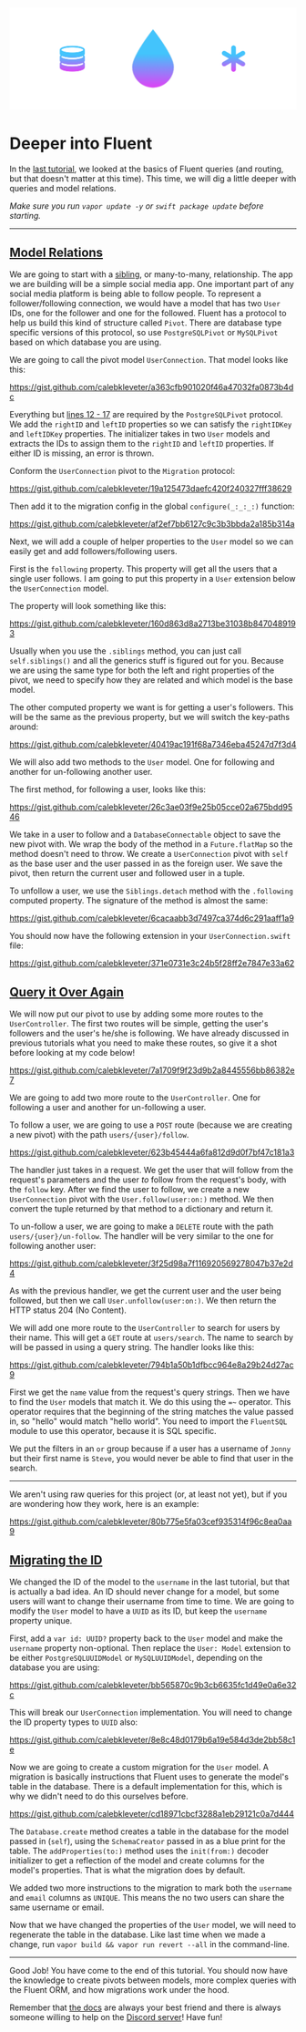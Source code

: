![header](https://raw.githubusercontent.com/calebkleveter/chatter/master/Tutorials/deeper-into-fluent/header.png)

# Deeper into Fluent

In the [last tutorial](https://theswiftwebdeveloper.com/diving-into-vapor-part-3-introduction-to-routing-and-fluent-in-vapor-3-221d209f1fec), we looked at the basics of Fluent queries (and routing, but that doesn't matter at this time). This time, we will dig a little deeper with queries and model relations.

*Make sure you run `vapor update -y` or `swift package update` before starting.*

---

## [Model Relations](https://docs.vapor.codes/3.0/fluent/relations/)

We are going to start with a [sibling](https://docs.vapor.codes/3.0/fluent/relations/#siblings), or many-to-many, relationship. The app we are building will be a simple social media app. One important part of any social media platform is being able to follow people. To represent a follower/following connection, we would have a model that has two `User` IDs, one for the follower and one for the followed. Fluent has a protocol to help us build this kind of structure called `Pivot`. There are database type specific versions of this protocol, so use `PostgreSQLPivot` or `MySQLPivot` based on which database you are using.

We are going to call the pivot model `UserConnection`. That model looks like this:

https://gist.github.com/calebkleveter/a363cfb901020f46a47032fa0873b4dc

Everything but [lines 12 - 17](https://gist.github.com/calebkleveter/a363cfb901020f46a47032fa0873b4dc#file-userconnection-swift-L11-L17) are required by the `PostgreSQLPivot` protocol. We add the `rightID` and `leftID` properties so we can satisfy the `rightIDKey` and `leftIDKey` properties. The initializer takes in two `User` models and extracts the IDs to assign them to the `rightID` and `leftID` properties. If either ID is missing, an error is thrown.

Conform the `UserConnection` pivot to the `Migration` protocol: 

https://gist.github.com/calebkleveter/19a125473daefc420f240327fff38629

Then add it to the migration config in the global `configure(_:_:_:)` function:

https://gist.github.com/calebkleveter/af2ef7bb6127c9c3b3bbda2a185b314a

Next, we will add a couple of helper properties to the `User` model so we can easily get and add followers/following users.

First is the `following` property. This property will get all the users that a single user follows. I am going to put this property in a `User` extension below the `UserConnection` model.

The property will look something like this:

https://gist.github.com/calebkleveter/160d863d8a2713be31038b8470489193

Usually when you use the `.siblings` method, you can just call `self.siblings()` and all the generics stuff is figured out for you. Because we are using the same type for both the left and right properties of the pivot, we need to specify how they are related and which model is the base model.

The other computed property we want is for getting a user's followers. This will be the same as the previous property, but we will switch the key-paths around:

https://gist.github.com/calebkleveter/40419ac191f68a7346eba45247d7f3d4

We will also add two methods to the `User` model. One for following and another for un-following another user.

The first method, for following a user, looks like this:

https://gist.github.com/calebkleveter/26c3ae03f9e25b05cce02a675bdd9546

We take in a user to follow and a `DatabaseConnectable` object to save the new pivot with. We wrap the body of the method in a `Future.flatMap` so the method doesn't need to throw. We create a `UserConnection` pivot with `self` as the base user and the user passed in as the foreign user. We save the pivot, then return the current user and followed user in a tuple.

To unfollow a user, we use the `Siblings.detach` method with the `.following` computed property. The signature of the method is almost the same:

https://gist.github.com/calebkleveter/6cacaabb3d7497ca374d6c291aaff1a9

You should now have the following extension in your `UserConnection.swift` file:

https://gist.github.com/calebkleveter/371e0731e3c24b5f28ff2e7847e33a62


## [Query it Over Again](https://docs.vapor.codes/3.0/fluent/querying/)

We will now put our pivot to use by adding some more routes to the `UserController`. The first two routes will be simple, getting the user's followers and the user's he/she is following. We have already discussed in previous tutorials what you need to make these routes, so give it a shot before looking at my code below!

https://gist.github.com/calebkleveter/7a1709f9f23d9b2a8445556bb86382e7

We are going to add two more route to the `UserController`. One for following a user and another for un-following a user.

To follow a user, we are going to use a `POST` route (because we are creating a new pivot) with the path `users/{user}/follow`.

https://gist.github.com/calebkleveter/623b45444a6fa812d9d0f7bf47c181a3

The handler just takes in a request. We get the user that will follow from the request's parameters and the user *to* follow from the request's body, with the `follow` key. After we find the user to follow, we create a new `UserConnection` pivot with the `User.follow(user:on:)` method. We then convert the tuple returned by that method to a dictionary and return it.

To un-follow a user, we are going to make a `DELETE` route with the path `users/{user}/un-follow`. The handler will be very similar to the one for following another user:

https://gist.github.com/calebkleveter/3f25d98a7f116920569278047b37e2d4

As with the previous handler, we get the current user and the user being followed, but then we call `User.unfollow(user:on:)`. We then return the HTTP status 204 (No Content).

We will add one more route to the `UserController` to search for users by their name. This will get a `GET` route at `users/search`. The name to search by will be passed in using a query string. The handler looks like this:

https://gist.github.com/calebkleveter/794b1a50b1dfbcc964e8a29b24d27ac9

First we get the `name` value from the request's query strings. Then we have to find the `User` models that match it. We do this using the `=~` operator. This operator requires that the beginning of the string matches the value passed in, so "hello" would match "hello world". You need to import the `FluentSQL` module to use this operator, because it is SQL specific.

We put the filters in an `or` group because if a user has a username of `Jonny` but their first name is `Steve`, you would never be able to find that user in the search.

---

We aren't using raw queries for this project (or, at least not yet), but if you are wondering how they work, here is an example:

https://gist.github.com/calebkleveter/80b775e5fa03cef935314f96c8ea0aa9

## [Migrating the ID](https://docs.vapor.codes/3.0/fluent/migrations/)


We changed the ID of the model to the `username` in the last tutorial, but that is actually a bad idea. An ID should never change for a model, but some users will want to change their username from time to time. We are going to modify the `User` model to have a `UUID` as its ID, but keep the `username` property unique.

First, add a `var id: UUID?` property back to the `User` model and make the `username` property non-optional. Then replace the `User: Model` extension to be either `PostgreSQLUUIDModel` or `MySQLUUIDModel`, depending on the database you are using:

https://gist.github.com/calebkleveter/bb565870c9b3cb6635fc1d49e0a6e32c

This will break our `UserConnection` implementation. You will need to change the ID property types to `UUID` also:

https://gist.github.com/calebkleveter/8e8c48d0179b6a19e584d3de2bb58c1e

Now we are going to create a custom migration for the `User` model. A migration is basically instructions that Fluent uses to generate the model's table in the database. There is a default implementation for this, which is why we didn't need to do this ourselves before.

https://gist.github.com/calebkleveter/cd18971cbcf3288a1eb29121c0a7d444

The `Database.create` method creates a table in the database for the model passed in (`self`), using the `SchemaCreator` passed in as a blue print for the table. The `addProperties(to:)` method uses the `init(from:)` decoder initializer to get a reflection of the model and create columns for the model's properties. That is what the migration does by default.

We added two more instructions to the migration to mark both the `username` and `email` columns as `UNIQUE`. This means the no two users can share the same username or email.

Now that we have changed the properties of the `User` model, we will need to regenerate the table in the database. Like last time when we made a change, run `vapor build && vapor run revert --all` in the command-line.

---

Good Job! You have come to the end of this tutorial. You should now have the knowledge to create pivots between models, more complex queries with the Fluent ORM, and how migrations work under the hood.

Remember that [the docs](https://docs.vapor.codes/3.0/) are always your best friend and there is always someone willing to help on the [Discord server](https://discordapp.com/invite/BnXmVGA)! Have fun!


